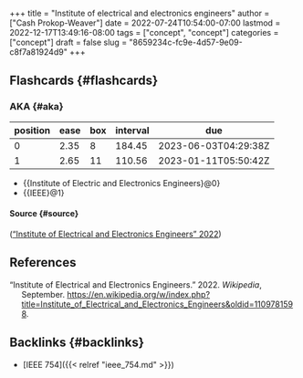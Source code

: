 +++
title = "Institute of electrical and electronics engineers"
author = ["Cash Prokop-Weaver"]
date = 2022-07-24T10:54:00-07:00
lastmod = 2022-12-17T13:49:16-08:00
tags = ["concept", "concept"]
categories = ["concept"]
draft = false
slug = "8659234c-fc9e-4d57-9e09-c8f7a81924d9"
+++

## Flashcards {#flashcards}


### AKA {#aka}

| position | ease | box | interval | due                  |
|----------|------|-----|----------|----------------------|
| 0        | 2.35 | 8   | 184.45   | 2023-06-03T04:29:38Z |
| 1        | 2.65 | 11  | 110.56   | 2023-01-11T05:50:42Z |

-   {{Institute of Electric and Electronics Engineers}@0}
-   {{IEEE}@1}


#### Source {#source}

(<a href="#citeproc_bib_item_1">“Institute of Electrical and Electronics Engineers” 2022</a>)

## References

<style>.csl-entry{text-indent: -1.5em; margin-left: 1.5em;}</style><div class="csl-bib-body">
  <div class="csl-entry"><a id="citeproc_bib_item_1"></a>“Institute of Electrical and Electronics Engineers.” 2022. <i>Wikipedia</i>, September. <a href="https://en.wikipedia.org/w/index.php?title=Institute_of_Electrical_and_Electronics_Engineers&oldid=1109781598">https://en.wikipedia.org/w/index.php?title=Institute_of_Electrical_and_Electronics_Engineers&#38;oldid=1109781598</a>.</div>
</div>


## Backlinks {#backlinks}

-   [IEEE 754]({{< relref "ieee_754.md" >}})
